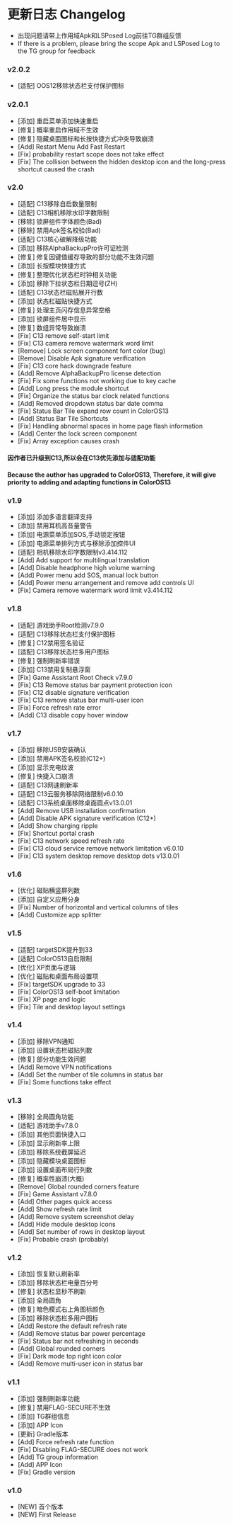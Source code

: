 # 更新日志 Changelog

- 出现问题请带上作用域Apk和LSPosed Log前往TG群组反馈
- If there is a problem, please bring the scope Apk and LSPosed Log to the TG group for feedback

### v2.0.2
- [适配] OOS12移除状态栏支付保护图标

### v2.0.1
- [添加] 重启菜单添加快速重启
- [修复] 概率重启作用域不生效
- [修复] 隐藏桌面图标和长按快捷方式冲突导致崩溃
- [Add] Restart Menu Add Fast Restart
- [Fix] probability restart scope does not take effect
- [Fix] The collision between the hidden desktop icon and the long-press shortcut caused the crash

### v2.0
- [适配] C13移除自启数量限制
- [适配] C13相机移除水印字数限制
- [移除] 锁屏组件字体颜色(Bad)
- [移除] 禁用Apk签名校验(Bad)
- [适配] C13核心破解降级功能
- [添加] 移除AlphaBackupPro许可证检测
- [修复] 修复因键值缓存导致的部分功能不生效问题
- [添加] 长按模块快捷方式
- [修复] 整理优化状态栏时钟相关功能
- [添加] 移除下拉状态栏日期逗号(ZH)
- [适配] C13状态栏磁贴展开行数
- [添加] 状态栏磁贴快捷方式
- [修复] 处理主页闪存信息异常空格
- [添加] 锁屏组件居中显示
- [修复] 数组异常导致崩溃
- [Fix] C13 remove self-start limit
- [Fix] C13 camera remove watermark word limit
- [Remove] Lock screen component font color (bug)
- [Remove] Disable Apk signature verification
- [Fix] C13 core hack downgrade feature
- [Add] Remove AlphaBackupPro license detection
- [Fix] Fix some functions not working due to key cache
- [Add] Long press the module shortcut
- [Fix] Organize the status bar clock related functions
- [Add] Removed dropdown status bar date comma
- [Fix] Status Bar Tile expand row count in ColorOS13
- [Add] Status Bar Tile Shortcuts
- [Fix] Handling abnormal spaces in home page flash information
- [Add] Center the lock screen component
- [Fix] Array exception causes crash
#### 因作者已升级到C13,所以会在C13优先添加与适配功能
#### Because the author has upgraded to ColorOS13, Therefore, it will give priority to adding and adapting functions in ColorOS13

### v1.9
- [添加] 添加多语言翻译支持
- [添加] 禁用耳机高音量警告
- [添加] 电源菜单添加SOS,手动锁定按钮
- [添加] 电源菜单排列方式与移除添加控件UI
- [适配] 相机移除水印字数限制v3.414.112
- [Add] Add support for multilingual translation
- [Add] Disable headphone high volume warning
- [Add] Power menu add SOS, manual lock button
- [Add] Power menu arrangement and remove add controls UI
- [Fix] Camera remove watermark word limit v3.414.112

### v1.8
- [适配] 游戏助手Root检测v7.9.0
- [适配] C13移除状态栏支付保护图标
- [修复] C12禁用签名验证
- [适配] C13移除状态栏多用户图标
- [修复] 强制刷新率错误
- [添加] C13禁用复制悬浮窗
- [Fix] Game Assistant Root Check v7.9.0
- [Fix] C13 Remove status bar payment protection icon
- [Fix] C12 disable signature verification
- [Fix] C13 remove status bar multi-user icon
- [Fix] Force refresh rate error
- [Add] C13 disable copy hover window

### v1.7
- [添加] 移除USB安装确认
- [添加] 禁用APK签名校验(C12+)
- [添加] 显示充电纹波
- [修复] 快捷入口崩溃
- [适配] C13网速刷新率
- [适配] C13云服务移除网络限制v6.0.10
- [适配] C13系统桌面移除桌面圆点v13.0.01
- [Add] Remove USB installation confirmation
- [Add] Disable APK signature verification (C12+)
- [Add] Show charging ripple
- [Fix] Shortcut portal crash
- [Fix] C13 network speed refresh rate
- [Fix] C13 cloud service remove network limitation v6.0.10
- [Fix] C13 system desktop remove desktop dots v13.0.01

### v1.6
- [优化] 磁贴横竖屏列数
- [添加] 自定义应用分身
- [Fix] Number of horizontal and vertical columns of tiles
- [Add] Customize app splitter

### v1.5
- [适配] targetSDK提升到33
- [适配] ColorOS13自启限制
- [优化] XP页面与逻辑
- [优化] 磁贴和桌面布局设置项
- [Fix] targetSDK upgrade to 33
- [Fix] ColorOS13 self-boot limitation
- [Fix] XP page and logic
- [Fix] Tile and desktop layout settings

### v1.4
- [添加] 移除VPN通知
- [添加] 设置状态栏磁贴列数
- [修复] 部分功能生效问题
- [Add] Remove VPN notifications
- [Add] Set the number of tile columns in status bar
- [Fix] Some functions take effect

### v1.3
- [移除] 全局圆角功能
- [适配] 游戏助手v7.8.0
- [添加] 其他页面快捷入口
- [添加] 显示刷新率上限
- [添加] 移除系统截屏延迟
- [添加] 隐藏模块桌面图标
- [添加] 设置桌面布局行列数
- [修复] 概率性崩溃(大概)
- [Remove] Global rounded corners feature
- [Fix] Game Assistant v7.8.0
- [Add] Other pages quick access
- [Add] Show refresh rate limit
- [Add] Remove system screenshot delay
- [Add] Hide module desktop icons
- [Add] Set number of rows in desktop layout
- [Fix] Probable crash (probably)

### v1.2
- [添加] 恢复默认刷新率
- [添加] 移除状态栏电量百分号
- [修复] 状态栏显秒不刷新
- [添加] 全局圆角
- [修复] 暗色模式右上角图标颜色
- [添加] 移除状态栏多用户图标
- [Add] Restore the default refresh rate
- [Add] Remove status bar power percentage
- [Fix] Status bar not refreshing in seconds
- [Add] Global rounded corners
- [Fix] Dark mode top right icon color
- [Add] Remove multi-user icon in status bar

### v1.1
- [添加] 强制刷新率功能
- [修复] 禁用FLAG-SECURE不生效
- [添加] TG群组信息
- [添加] APP Icon
- [更新] Gradle版本
- [Add] Force refresh rate function
- [Fix] Disabling FLAG-SECURE does not work
- [Add] TG group information
- [Add] APP Icon
- [Fix] Gradle version

### v1.0
- [NEW] 首个版本
- [NEW] First Release